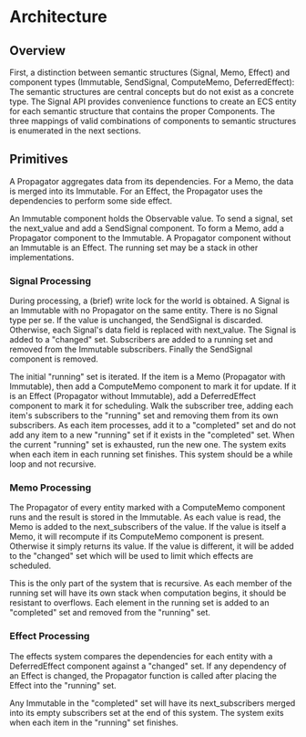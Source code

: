 # Architecture

## Overview

First, a distinction between semantic structures (Signal, Memo, Effect) and component types
(Immutable, SendSignal, ComputeMemo, DeferredEffect): The semantic structures are central
concepts but do not exist as a concrete type. The Signal API provides convenience functions
to create an ECS entity for each semantic structure that contains the proper Components. The
three mappings of valid combinations of components to semantic structures is enumerated in the
next sections.

## Primitives

A Propagator aggregates data from its dependencies. For a Memo, the data is merged into its
Immutable. For an Effect, the Propagator uses the dependencies to perform some side effect.

An Immutable component holds the Observable value. To send a signal, set the next_value and add
a SendSignal component. To form a Memo, add a Propagator component to the Immutable. A
Propagator component without an Immutable is an Effect. The running set may be a stack in other
implementations.

### Signal Processing

During processing, a (brief) write lock for the world is obtained. A Signal is an Immutable
with no Propagator on the same entity. There is no Signal type per se. If the value is
unchanged, the SendSignal is discarded. Otherwise, each Signal's data field is replaced with
next_value. The Signal is added to a "changed" set. Subscribers are added to a running set and
removed from the Immutable subscribers. Finally the SendSignal component is removed.

The initial "running" set is iterated. If the item is a Memo (Propagator with Immutable), then
add a ComputeMemo component to mark it for update. If it is an Effect (Propagator without
Immutable), add a DeferredEffect component to mark it for scheduling. Walk the subscriber tree,
adding each item's subscribers to the "running" set and removing them from its own subscribers.
As each item processes, add it to a "completed" set and do not add any item to a new "running"
set if it exists in the "completed" set. When the current "running" set is exhausted, run the
new one. The system exits when each item in each running set finishes. This system should be a
while loop and not recursive.

### Memo Processing

The Propagator of every entity marked with a ComputeMemo component runs and the result is
stored in the Immutable. As each value is read, the Memo is added to the next_subscribers of
the value. If the value is itself a Memo, it will recompute if its ComputeMemo component is
present. Otherwise it simply returns its value. If the value is different, it will be added
to the "changed" set which will be used to limit which effects are scheduled.

This is the only part of the system that is recursive. As each member of the running set will
have its own stack when computation begins, it should be resistant to overflows. Each element
in the running set is added to an "completed" set and removed from the "running" set.

### Effect Processing

The effects system compares the dependencies for each entity with a DeferredEffect component
against a "changed" set. If any dependency of an Effect is changed, the Propagator function is
called after placing the Effect into the "running" set.

Any Immutable in the "completed" set will have its next_subscribers merged into its empty
subscribers set at the end of this system. The system exits when each item in the "running" set
finishes.
